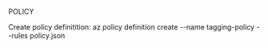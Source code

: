 POLICY

Create policy definitition:
az policy definition create --name tagging-policy --rules policy.json